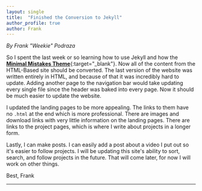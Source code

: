 ```yaml
---
layout: single
title:  "Finished the Conversion to Jekyll"
author_profile: true
author: Frank
---
```


_By Frank "Weekie" Podraza_

So I spent the last week or so learning how to use Jekyll and how the [**Minimal Mistakes Theme**](https://github.com/mmistakes/minimal-mistakes){:target="_blank"}. Now all of the content from the HTML-Based site should be converted. The last version of the website was written entirely in HTML, and because of that it was incredibly hard to update. Adding another page to the navigation bar would take updating every single file since the header was baked into every page. Now it should be much easier to update the website.

I updated the landing pages to be more appealing. The links to them have no `.html` at the end which is more professional. There are images and download links with very little information on the landing pages. There are links to the project pages, which is where I write about projects in a longer form.

Lastly, I can make posts. I can easily add a post about a video I put out so it's easier to follow projects. I will be updating this site's ability to sort, search, and follow projects in the future. That will come later, for now I will work on other things.

Best,
Frank

----
